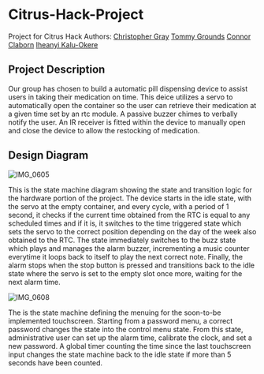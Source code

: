 # Citrus-Hack-Project
Project for Citrus Hack
Authors: [Christopher Gray](https://github.com/graycj42) [Tommy Grounds](https://github.com/PuttyXD) [Connor Claborn](https://github.com/connorcla) [Iheanyi Kalu-Okere](https://github.com/Ikkoding)
## Project Description
Our group has chosen to build a automatic pill dispensing device to assist users in taking their medication on time. This deice utilizes a servo to automatically open the container so the user can retrieve their medication at a given time set by an rtc module. A passive buzzer chimes to verbally notify the user. An IR receiver is fitted within the device to manually open and close the device to allow the restocking of medication.
  
## Design Diagram
![IMG_0605](https://user-images.githubusercontent.com/114532865/235360212-c2329aaf-17d4-4a80-9ebf-46ad40c32ec3.jpg)

This is the state machine diagram showing the state and transition logic for the hardware portion of the project. The device starts in the idle state, with the servo at the empty container, and every cycle, with a period of 1 second, it checks if the current time obtained from the RTC is equal to any scheduled times and if it is, it switches to the time triggered state which sets the servo to the correct position depending on the day of the week also obtained to the RTC. The state immediately switches to the buzz state which plays and manages the alarm buzzer, incrementing a music counter everytime it loops back to itself to play the next correct note. Finally, the alarm stops when the stop button is pressed and transitions back to the idle state where the servo is set to the empty slot once more, waiting for the next alarm time.

![IMG_0608](https://user-images.githubusercontent.com/114532865/235360253-f8287d64-8ca5-4992-af24-5bc64290aa48.jpg)

The is the state machine defining the menuing for the soon-to-be implemented touchscreen. Starting from a password menu, a correct password changes the state into the control menu state. From this state, administrative user can set up the alarm time, calibrate the clock, and set a new password. A global timer counting the time since the last touchscreen input changes the state machine back to the idle state if more than 5 seconds have been counted.
